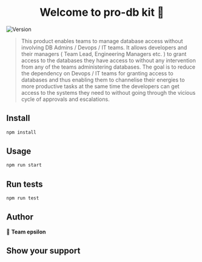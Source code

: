 <h1 align="center">Welcome to pro-db kit 👋</h1>
<p>
  <img alt="Version" src="https://img.shields.io/badge/version-0.1.0-blue.svg?cacheSeconds=2592000" />
</p>

> This product enables teams to manage database access without involving DB Admins / Devops / IT teams. It allows developers and their managers ( Team Lead, Engineering Managers etc. ) to grant access to the databases they have access to without any intervention from any of the teams administering databases. The goal is to reduce the dependency on Devops / IT teams for granting access to databases and thus enabling them to channelise their energies to more productive tasks at the same time the developers can get access to the systems they need to without going through the vicious cycle of approvals and escalations.

## Install

```sh
npm install
```

## Usage

```sh
npm run start
```

## Run tests

```sh
npm run test
```

## Author

👤 **Team epsilon**

## Show your support
